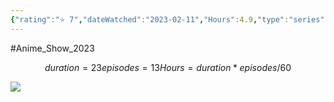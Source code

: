 ```yaml
---
{"rating":"⭐ 7","dateWatched":"2023-02-11","Hours":4.9,"type":"series","subType":"series","title":"Tomo-chan wa Onnanoko!","englishTitle":"Tomo-chan Is a Girl!","year":2023,"dataSource":"MALAPI","url":"https://myanimelist.net/anime/52305/Tomo-chan_wa_Onnanoko","id":52305,"genres":["Comedy","Romance"],"studios":["Lay-duce"],"episodes":13,"duration":"23 min per ep","onlineRating":7.57,"actors":null,"image":"https://cdn.myanimelist.net/images/anime/1444/131828.jpg","released":true,"streamingServices":["Crunchyroll","Aniplus TV","Bahamut Anime Crazy","Laftel"],"airing":true,"airedFrom":"05/01/2023","airedTo":"01/01/1970","watched":false,"lastWatched":"Currently watching","personalRating":0,"tags":["mediaDB/tv/series"],"dg-publish":true,"permalink":"/media-db/series/tomo-chan-wa-onnanoko-2023/","dgPassFrontmatter":true,"noteIcon":"1","created":"2023-11-14T21:08:36.191+05:30","updated":"2023-12-14T22:34:52.756+05:30"}
---
```


#Anime_Show_2023 
```math
duration = 23
episodes = 13
Hours = duration * episodes / 60
```
<img src="https://cdn.myanimelist.net/images/anime/1444/131828.jpg">